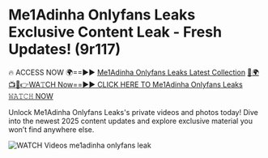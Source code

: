 # Me1Adinha Onlyfans Leaks Exclusive Content Leak - Fresh Updates! (9r117)

🔥 ACCESS NOW 🌍==►► <a href="https://tinyurl.com/3fjeunct" rel="nofollow">Me1Adinha Onlyfans Leaks Latest Collection</a></h3>
[🔴🌍📺📱👉WA𝚃CH Now==►► CLICK HERE TO Me1Adinha Onlyfans Leaks 𝚆𝙰𝚃𝙲𝙷 NOW](https://tinyurl.com/3fjeunct)

Unlock Me1Adinha Onlyfans Leaks's private videos and photos today! Dive into the newest 2025 content updates and explore exclusive material you won’t find anywhere else.


<a href="https://tinyurl.com/3fjeunct" rel="nofollow" data-target="animated-image.originalLink"><img src="https://camo.githubusercontent.com/8a4f000d20f83aca3bf7ec5f350d767afa0574a8a352519fd8cfa583a6f93a33/68747470733a2f2f692e696d6775722e636f6d2f644a486b345a712e676966" alt="WATCH Videos" data-canonical-src="https://i.imgur.com/dJHk4Zq.gif" style="max-width: 100%; display: inline-block;" data-target="animated-image.originalImage"></a>
me1adinha onlyfans leak
